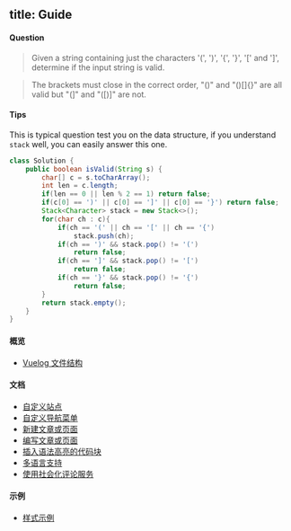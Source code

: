 title: Guide
------------------------------------
<!-- en-US:+ -->


#### Question


>Given a string containing just the characters '(', ')', '{', '}', '[' and ']', determine if the input string is valid.

>The brackets must close in the correct order, "()" and "()[]{}" are all valid but "(]" and "([)]" are not.


#### Tips

This is typical question test you on the data structure, if you understand `stack` well, you can easily answer this one.

```java
class Solution {
    public boolean isValid(String s) {
        char[] c = s.toCharArray();
        int len = c.length;
        if(len == 0 || len % 2 == 1) return false;
        if(c[0] == ')' || c[0] == ']' || c[0] == '}') return false;
        Stack<Character> stack = new Stack<>();
        for(char ch : c){
            if(ch == '(' || ch == '[' || ch == '{')
                stack.push(ch);
            if(ch == ')' && stack.pop() != '(')
                return false;
            if(ch == ']' && stack.pop() != '[')
                return false;
            if(ch == '}' && stack.pop() != '{')
                return false;
        }
        return stack.empty();
    }
}
```

<!-- en-US:- -->

<!-- zh-CN:+ -->

#### 概览

- [Vuelog 文件结构](#/blog/docs/2016/file-structure-of-vuelog)

#### 文档

- [自定义站点](#/blog/docs/2017/customize-the-site)
- [自定义导航菜单](#/blog/docs/2017/customize-navigation-menu)
- [新建文章或页面](#/blog/docs/2017/add-posts-or-pages)
- [编写文章或页面](#/blog/docs/2017/author-posts-or-pages)
- [插入语法高亮的代码块](#/blog/docs/2017/insert-code-blocks-with-syntax-highlight)
- [多语言支持](#/blog/docs/2017/multiple-languages-support)
- [使用社会化评论服务](#/blog/docs/2017/use-social-commenting-services)

#### 示例

- [样式示例](#/blog/showcase/2016/style-examples)

<!-- zh-CN:- -->

